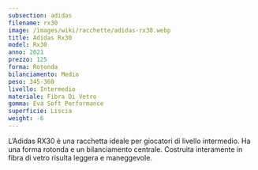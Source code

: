 ```yaml
---
subsection: adidas
filename: rx30
image: /images/wiki/racchette/adidas-rx30.webp
title: Adidas Rx30
model: Rx30
anno: 2021
prezzo: 125
forma: Rotonda
bilanciamento: Medio
peso: 345-360
livello: Intermedio
materiale: Fibra Di Vetro
gomma: Eva Soft Performance
superficie: Liscia
weight: -6
---
```

L’Adidas RX30 è una racchetta ideale per giocatori di livello intermedio. Ha una forma rotonda e un bilanciamento centrale. Costruita interamente in fibra di vetro risulta leggera e maneggevole.